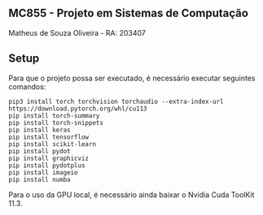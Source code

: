 ## MC855 - Projeto em Sistemas de Computação

Matheus de Souza Oliveira - RA: 203407

## Setup

Para que o projeto possa ser executado, é necessário executar seguintes comandos:

```
pip3 install torch torchvision torchaudio --extra-index-url https://download.pytorch.org/whl/cu113
pip install torch-summary
pip install torch-snippets
pip install keras
pip install tensorflow
pip install scikit-learn
pip install pydot
pip install graphicviz
pip install pydotplus        
pip install imageio
pip install numba
```

Para o uso da GPU local, é necessário ainda baixar o Nvidia Cuda ToolKit 11.3.